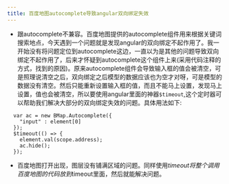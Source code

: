 ```yaml
---
title: 百度地图autocomplete导致angular双向绑定失效
---
```

* 跟autocomplete不兼容。百度地图提供的autocomplete组件用来根据关键词搜索地点，今天遇到一个问题就是发现angular的双向绑定不起作用了。我一开始没有将问题定位到autocomplete这边，一直以为是其他的问题导致双向绑定不起作用了，后来才怀疑到autocomplete这个组件上来(采用代码注释的方式，找到的原因)。原来autocomplete组件会导致输入框的值会被清空，可是照理说清空之后，双向绑定之后模型的数据应该也为空才对呀，可是模型的数据没有清空。然后只能重新设置输入框的值，而且不能马上设置，发现马上设置，值也会被清空，所以要使用angular里面的神器`$timeout`,这个定时器可以帮助我们解决大部分的双向绑定失效的问题。具体用法如下:
```
  var ac = new BMap.Autocomplete({
    "input" : element[0]
  });
  $timeout(() => {
    element.val(scope.address);
    ac.hide();
  });
```
* 百度地图打开出现，图层没有铺满区域的问题。同样使用$timeout将整个调用百度地图的代码放到$timeout里面，然后就能解决问题。

